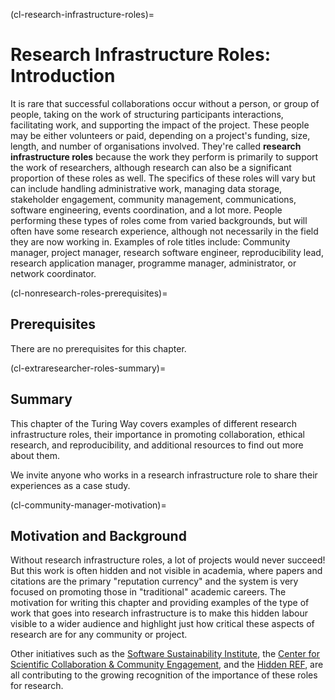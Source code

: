 (cl-research-infrastructure-roles)=
# Research Infrastructure Roles: Introduction

It is rare that successful collaborations occur without a person, or group of people, taking on the work of structuring participants interactions, facilitating work, and supporting the impact of the project. 
These people may be either volunteers or paid, depending on a project's funding, size, length, and number of organisations involved. 
They're called **research infrastructure roles** because the work they perform is primarily to support the work of researchers, although research can also be a significant proportion of these roles as well.
The specifics of these roles will vary but can include handling administrative work, managing data storage, stakeholder engagement, community management, communications, software engineering, events coordination, and a lot more. 
People performing these types of roles come from varied backgrounds, but will often have some research experience, although not necessarily in the field they are now working in. 
Examples of role titles include: Community manager, project manager, research software engineer, reproducibility lead, research application manager, programme manager, administrator, or network coordinator.

(cl-nonresearch-roles-prerequisites)=
## Prerequisites

There are no prerequisites for this chapter. 


(cl-extraresearcher-roles-summary)=
## Summary

This chapter of the Turing Way covers examples of different research infrastructure roles, their importance in promoting collaboration, ethical research, and reproducibility, and additional resources to find out more about them. 

We invite anyone who works in a research infrastructure role to share their experiences as a case study. 


(cl-community-manager-motivation)=
## Motivation and Background

Without research infrastructure roles, a lot of projects would never succeed! 
But this work is often hidden and not visible in academia, where papers and citations are the primary "reputation currency" and the system is very focused on promoting those in "traditional" academic careers.
The motivation for writing this chapter and providing examples of the type of work that goes into research infrastructure is to make this hidden labour visible to a wider audience and highlight just how critical these aspects of research are for any community or project. 

Other initiatives such as the [Software Sustainability Institute](https://www.software.ac.uk/), the [Center for Scientific Collaboration & Community Engagement](https://www.cscce.org/), and the [Hidden REF](https://hidden-ref.org/), are all contributing to the growing recognition of the importance of these roles for research. 
